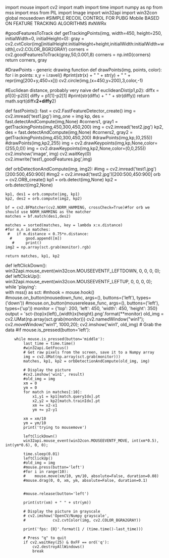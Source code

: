 import mouse
import cv2
import math
import time
import numpy as np
from mss import mss
from PIL import Image
import win32api
import win32con
global mousedown
#SIMPLE RECOIL CONTROL FOR PUBG Mobile BASED ON FEATURE TRACKING ALGORITHMS
#xNWRx

#goodFeaturesToTrack
def getTrackingPoints(img, width=450, height=250, initialWidth=0, initialHeight=0):
    gray = cv2.cvtColor(img[initialHeight:initialHeight+height,initialWidth:initialWidth+width],cv2.COLOR_BGR2GRAY)
    corners = cv2.goodFeaturesToTrack(gray,50,0.001,8)
    corners = np.int0(corners)
    return corners, gray

#DrawPoints - generic drawing function
def drawPoints(img, points, color):
    for i in points:
        x,y = i.ravel()
        #print(str(x) + " " + str(y) + " " + repr(img[200+y,450+x]))
        cv2.circle(img,(x+450,y+200),3,color,-1)        

#Euclidean distance, probably very naive
def euclideanDist(p1,p2):
    diffx = p1[0]-p2[0]
    diffy = p1[1]-p2[1]
    #print(str(diffx) + " " + str(diffy))
    return math.sqrt(diffx**2+diffy**2)

def fastPoints():
    fast = cv2.FastFeatureDetector_create()
    img = cv2.imread('test1.jpg')
    img_one = img
    kp, des = fast.detectAndCompute(img,None)
    #corners1, gray1 = getTrackingPoints(img,450,300,450,200)
    img = cv2.imread('test2.jpg')
    kp2, des = fast.detectAndCompute(img,None)
    #corners2, gray2 = getTrackingPoints(img,450,300,450,200)
    #drawPoints(img,kp,(0,255))
    #drawPoints(img,kp2,255)
    img = cv2.drawKeypoints(img,kp,None,color=(255,0,0))
    img = cv2.drawKeypoints(img,kp2,None,color=(0,0,255))
    cv2.imshow('image', img)
    cv2.waitKey(0)
    cv2.imwrite('test1_goodFeatures.jpg',img)


def orbDetectionAndCompute(img, img2):
    #img = cv2.imread('test1.jpg')[200:500,450:900]
    #img2 = cv2.imread('test2.jpg')[200:500,450:900]
    orb = cv2.ORB_create()
    kp1 = orb.detect(img,None)
    kp2 = orb.detect(img2,None)

    kp1, des1 = orb.compute(img, kp1)
    kp2, des2 = orb.compute(img2, kp2)

    bf = cv2.BFMatcher(cv2.NORM_HAMMING, crossCheck=True)#for orb we should use NORM_HAMMING as the matcher
    matches = bf.match(des1,des2)
    
    matches = sorted(matches, key = lambda x:x.distance)
    #for m,n in matches:
     #   if m.distance < 0.75*n.distance:
      #      good.append([m])
       #     print()
    img2 = np.array(sct.grab(monitor).rgb)
    
    return matches, kp1, kp2


def leftClickDown():
	win32api.mouse_event(win32con.MOUSEEVENTF_LEFTDOWN, 0, 0, 0, 0);
def leftClickUp():
	win32api.mouse_event(win32con.MOUSEEVENTF_LEFTUP, 0, 0, 0, 0);
while 'playing':    
    with mss() as sct:
        #mhook = mouse.hook()
        #mouse.on_button(mousedown_func, args=(), buttons=('left'), types=('down'))
        #mouse.on_button(mouserelease_func, args=(), buttons=('left'), types=('up'))
        monitor = {'top': 200, 'left': 450, 'width': 450, 'height': 350}
        output = 'sct-{top}x{left}_{width}x{height}.png'.format(**monitor)
        old_img = cv2.UMat(np.array(sct.grab(monitor)))
        cv2.namedWindow("win1");
        cv2.moveWindow("win1", 1000,20);
        cv2.imshow('win1', old_img)
        # Grab the data
        #if mouse.is_pressed(button='left'):
                
        while mouse.is_pressed(button='middle'):
            last_time = time.time()
            #win32api.GetFocus()
            # Get raw pixels from the screen, save it to a Numpy array
            img = cv2.UMat(np.array(sct.grab(monitor)))
            matches, kp1, kp2 = orbDetectionAndCompute(old_img, img)
            
            # Display the picture
            #cv2.imshow('win1', result)
            #old_img = img
            xm = 0
            ym = 0
            for match in matches[:10]:
                x1,y1 = kp1[match.queryIdx].pt
                x2,y2 = kp2[match.trainIdx].pt
                xm += x2-x1
                ym += y2-y1
                
            xm = xm/10
            ym = ym/10
            print('trying to mousemove')
            
            leftClickDown()
            win32api.mouse_event(win32con.MOUSEEVENTF_MOVE, int(xm*0.5), int(ym*0.6), 0, 0);
                
            time.sleep(0.01)
            leftClickUp()
            #old_img = img
            #mouse.press(button='left')
            #for i in range(10):
            #    mouse.move(xm/10, ym/10, absolute=False, duration=0.08)
            #mouse.drag(0, 0, xm, ym, absolute=False, duration=0.1)
            

            #mouse.release(button='left')
            
            print(str(xm) + " " + str(ym))
            
            # Display the picture in grayscale
            # cv2.imshow('OpenCV/Numpy grayscale',
            #            cv2.cvtColor(img, cv2.COLOR_BGRA2GRAY))

            print('fps: {0}'.format(1 / (time.time()-last_time)))

            # Press "q" to quit
            if cv2.waitKey(25) & 0xFF == ord('q'):
                cv2.destroyAllWindows()
                break
